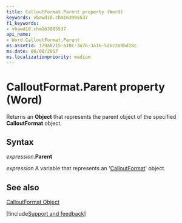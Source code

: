 ```yaml
---
title: CalloutFormat.Parent property (Word)
keywords: vbawd10.chm163905537
f1_keywords:
- vbawd10.chm163905537
api_name:
- Word.CalloutFormat.Parent
ms.assetid: 179a8215-a10c-3a76-3a16-5d6c2a9bd18c
ms.date: 06/08/2017
ms.localizationpriority: medium
---
```



# CalloutFormat.Parent property (Word)

Returns an **Object** that represents the parent object of the specified **CalloutFormat** object.


## Syntax

_expression_.**Parent**

_expression_ A variable that represents an '[CalloutFormat](Word.CalloutFormat.md)' object.


## See also


[CalloutFormat Object](Word.CalloutFormat.md)

[!include[Support and feedback](~/includes/feedback-boilerplate.md)]